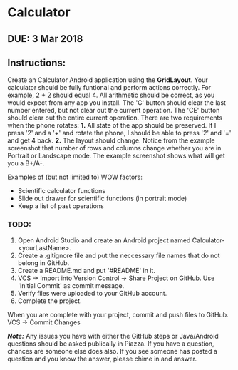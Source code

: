 # Calculator

## DUE: 3 Mar 2018

## Instructions:

Create an Calculator Android application using the **GridLayout**. Your calculator should be fully funtional and perform actions correctly. For example, 2 + 2 should equal 4. All arithmetic should be correct, as you would expect from any app you install. The 'C' button should clear the last number entered, but not clear out the current operation. The 'CE' button should clear out the entire current operation. There are two requirements when the phone rotates: **1.** All state of the app should be preserved. If I press '2' and a '+' and rotate the phone, I should be able to press '2' and '=' and get 4 back. **2.** The layout should change. Notice from the example screenshot that number of rows and columns change whether you are in Portrait or Landscape mode. The example screenshot shows what will get you a B+/A-. 

Examples of (but not limited to) WOW factors:
* Scientific calculator functions
* Slide out drawer for scientific functions (in portrait mode)
* Keep a list of past operations

### TODO:
1. Open Android Studio and create an Android project named Calculator-\<yourLastName\>.
2. Create a .gitignore file and put the neccessary file names that do not belong in GitHub.
3. Create a README.md and put '\#README' in it.
4. VCS -> Import into Version Control -> Share Project on GitHub. Use 'Initial Commit' as commit message.
5. Verify files were uploaded to your GitHub account.
6. Complete the project.
 
 When you are complete with your project, commit and push files to GitHub. VCS -> Commit Changes
 
 ***Note:*** Any issues you have with either the GitHub steps or Java/Android questions should be asked publically in Piazza. If you have a question, chances are someone else does also. If you see someone has posted a question and you know the answer, please chime in and answer.
